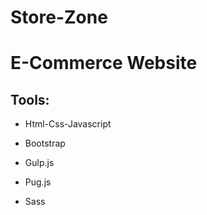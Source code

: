 # Store-Zone
# E-Commerce Website

## Tools:

* Html-Css-Javascript

* Bootstrap

* Gulp.js

* Pug.js

* Sass

